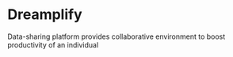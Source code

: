 # Dreamplify
Data-sharing platform provides collaborative environment to boost productivity of an individual
